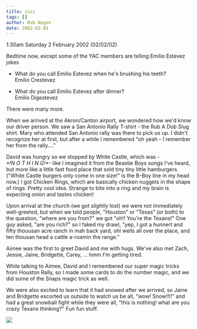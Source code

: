 ```yaml
---
title: zzzz
tags: []
author: Rob Nugen
date: 2002-02-01
---
```


<title></title>
<p class=date>1:30am Saturday 2 February 2002  (02/02/02)</p>

<p>Bedtime now, except some of the YAC members are telling Emilio
Estevez jokes</p>

<ul>
<li><p>What do you call Emilio Estevez when he's brushing his teeth?
<br>Emilio Crestevez</p></li>

<li><p>What do you call Emilio Estevez after dinner?
<br>Emilio Digestevez</p></li>
</ul>

<p>There were many more.</p>

<p>When we arrived at the Akron/Canton airport, we wondered how we'd
know our driver person.  We saw a San Antonio Rally T-shirt - the Rub
A Dub Slug shirt.  Mary who attended San Antonio rally was there to
pick us up.  I didn't recognize her at first, but after a while I
remembered "oh yeah - I remember her from the rally...."</p>

<p>David was hungry so we stopped by White Castle, which was
<em>-*!N&nbsp;O&nbsp;T&nbsp;H&nbsp;I&nbsp;N&nbsp;G!*-</em> like I
imagined it from the Beastie Boys songs I've heard, but more like a
little fast food place that sold tiny tiny little hamburgers.  ("White
Castle burgers only come in one size!" is the B-Boy line in my head
now.) I got Chicken Rings, which are basically chicken nuggets in the
shape of rings.  Pretty cool idea.  Strange to bite into a ring and my
brain is expecting onion and tastes chicken!</p>

<p>Upon arrival at the church (we got <em>slightly</em> lost) we were
not immediately well-greeted, but when we told people, "Houston" or
"Texas" (or both) to the question, "where are you from?" we got "oh!!
You're the Texans!"  One guy asked, "are you rich?"  so I faked my
drawl, "yep, I got a hunnert and fifty thouusan acre ranch in mah back
yard, ohl wells all over the place, and ten thousan head a cattle
a-roamin the range."</p>

<p>Aimee was the first to greet David and me with hugs.  We've also
met Zach, Jessie, Jaine, Bridgette, Carey, ... hmm I'm getting
tired.</p>

<p>While talking to Aimee, David and I remembered our super magic
tricks from Houston Rally, so I made some cards to do the number
magic, and we did some of the Snaps magic trick as well.</p>

<p>We were also excited to learn that it had snowed after we arrived,
so Jaine and Bridgette escorted us outside to watch us be all, "wow!
Snow!!!!" and had a great snowball fight while they were all, "this is
nothing!  what are you crazy Texans thinking?"  Fun fun stuff.</p>

<p><img src='/images/rob/wL-ROB.gif'/></p>


